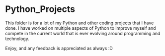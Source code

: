 # Python_Projects
This folder is for a lot of my Python and other coding projects that I have done. I have worked on multiple aspects of Python to improve myself and compete in the current world that is ever evolving around programming and technology.

Enjoy, and any feedback is appreciated as always :D
